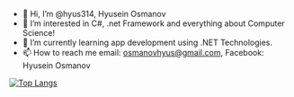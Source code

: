 - 👋 Hi, I’m @hyus314, Hyusein Osmanov
- 👀 I’m interested in C#, .net Framework and everything about Computer Science!
- 🌱 I’m currently learning app development using .NET Technologies.
- 📫 How to reach me email: osmanovhyus@gmail.com, Facebook: Hyusein Osmanov

[![Top Langs](https://github-readme-stats-git-masterrstaa-rickstaa.vercel.app/api/top-langs/?username=hyus314&theme=dracula)](https://github.com/hyus314/github-readme-stats)
